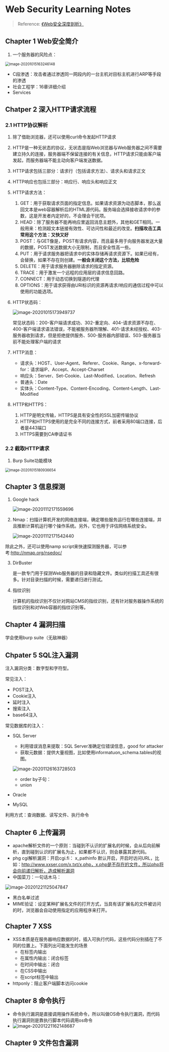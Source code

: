 # Web Security Learning Notes

> Reference: [《Web安全深度剖析》](https://book.douban.com/subject/26348894/)

## Chapter 1 Web安全简介

1. 一个服务器的风险点：

<img src="image-20201015163246148.png" alt="image-20201015163246148" style="zoom:80%;" />

- C段渗透：攻击者通过渗透同一网段内的一台主机对目标主机进行ARP等手段的渗透
- 社会工程学：16章详细介绍
- Services

## Chatper 2 深入HTTP请求流程

### 2.1 HTTP协议解析

1. 除了借助浏览器，还可以使用curl命令发起HTTP请求

2. HTTP是一种无状态的协议，无状态是指Web浏览器与Web服务器之间不需要建立持久的连接，服务器端不保留连接的有关信息，HTTP请求只能由客户端发起，而服务器端不能主动向客户端发送数据。

3. HTTP请求包括三部分：请求行（包括请求方法）、请求头和请求正文

4. HTTP响应也包括三部分：响应行、响应头和响应正文

5. HTTP请求方法：

   1. GET：用于获取请求页面的指定信息。如果请求资源为动态脚本，那么返回文本是web容器解析后的HTML源代码。服务端会选择接收请求中的参数，这是开发者内定好的，不会理会干扰项。
   2. HEAD：除了服务器不能再响应里返回消息主题外，其他和GET相同。一般用来：检测超文本链接有效性、可访问性和最近的改变。**扫描攻击工具常用这个方法：又快又好**
   3. POST：与GET像是，POST有请求内容，而且最多用于向服务器发送大量的数据，POST发送数据大小无限制，而且安全性高一些。
   4. PUT：用于请求服务器把请求中的实体存储再请求资源下。如果已经有，会替换，如果不存在则创建。**一般会关闭这个方法，比较危险**
   5. DELETE：用于请求服务器删除请求的指定资源。
   6. TRACE：用于激发一个远程的应用层的请求信息回路。
   7. CONNECT：用于动态切换到隧道的代理
   8. OPTIONS：用于请求获得由URI标识的资源再请求/响应的通信过程中可以使用的功能选项。

6. HTTP状态码：

   ![image-20201015173949737](image-20201015173949737.png)

   常见状态码：200-客户端请求成功、302-重定向、404-请求资源不存在、400-客户端请求语法错误，不能被服务器所理解、401-请求未经授权、403-服务器收到请求，但是拒绝提供服务、500-服务器内部错误、503-服务器当前不能处理客户端的请求

7. HTTP消息：

   - 请求头：HOST、User-Agent、Referer、Cookie、Range、x-forward-for：请求端IP、Accept、Accept-Charset
   - 响应头：Server、Set-Cookie、Last-Modified、Location、Refresh
   - 普通头：Date
   - 实体头：Content-Type、Content-Encoding、Content-Length、Last-Modified

8. HTTP和HTTPS：

   1. HTTP是明文传输，HTTPS是具有安全性的SSL加密传输协议
   2. HTTP和HTTPS使用的是完全不同的连接方式，前者采用80端口连接，后者是443端口
   3. HTTPS需要到CA申请证书

### 2.2 截取HTTP请求

1. Burp Suite功能模块 

<img src="image-20201015180936654.png" alt="image-20201015180936654" style="zoom:80%;" />

## Chapter 3 信息探测

1. Google hack

   ![image-20201112171559696](image-20201112171559696.png)

2. Nmap：扫描计算机开发的网络连接端，确定哪些服务运行在哪些连接端，并且推断计算机运行哪个操作系统。另外，它也用于评估网络系统安全。

   ![image-20201112171542440](image-20201112171542440.png)

除此之外，还可以使用namp script来快速探测服务器，可以参考:http://nmap.org/nsedoc/

3. DirBuster

   是一款专门用于探测Web服务器的目录和隐藏文件。类似的扫描工具还有很多。针对目录扫描的时候，需要递归进行测试。

4. 指纹识别

   计算机的指纹识别不仅针对网站CMS的指纹识别，还有针对服务器操作系统的指纹识别和对Web容器的指纹识别等。

## Chapter 4 漏洞扫描

学会使用burp suite（无敌神器）

## Chpater 5 SQL注入漏洞

注入漏洞分类：数字型和字符型。

常见注入：

- POST注入
- Cookie注入
- 延时注入
- 搜索注入
- base64注入

常见数据库的注入：

- SQL Server
  - 利用错误消息来提取：SQL Server准确定位错误信息，good for attacker
  - 获取元数据：提供大量视图，比如使用informatuon_schema.tables的视图。

  ![image-20201126163728503](image-20201126163728503.png)
  
  - order by子句：
  - union
  
- Oracle

- MySQL

利用方式：查询数据、读写文件、执行命令

## Chapter 6 上传漏洞

- apache解析文件的一个原则：当碰到不认识的扩展名的时候，会从后向前解析，直到碰到认识的扩展名为止，如果都不认识，则会暴露其源代码。
- phg cgi解析漏洞：开启cgi.fi： x_pathinfo 默认开启，开启时访问URL，比如：http://www.xxser.com/x.txt/x.php，x.php是不存在的文件，所以php将会向前递归解析，造成解析漏洞
- 中国菜刀：一句话木马：

![image-20201221125047847](image-20201221125047847.png)

- 黑白名单过滤
- MIME验证：设定某种扩展名文件的打开方式，当具有该扩展名的文件被访问的时，浏览器会自动使用指定的应用程序来打开。

## Chapter 7 XSS

- XSS本质是在服务器响应数据的时，插入可执行代码，这些代码分别插在了不同的位置上。下面列出可能发生的场景
  - 在标签内输出
  - 在属性内输出：闭合标签
  - 在时间中输出：闭合
  - 在CSS中输出
  - 在script标签中输出
- httponly：阻止客户端脚本访问cookie

## Chapter 8 命令执行

- 命令执行漏洞是直接调用操作系统命令，所以叫做OS命令执行漏洞，而代码执行漏洞则是靠执行脚本代码调用os命令
- ![image-20201221162148687](image-20201221162148687.png)

## Chapter 9 文件包含漏洞


